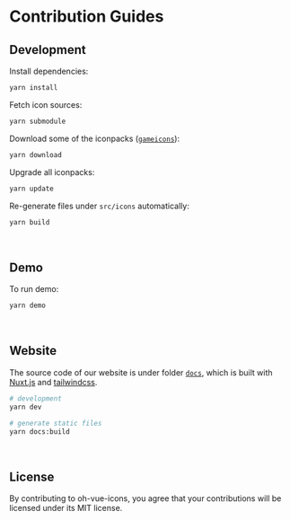 # Contribution Guides

## Development

Install dependencies:

```bash
yarn install
```

Fetch icon sources:

```bash
yarn submodule
```

Download some of the iconpacks ([`gameicons`](https://game-icons.net/archives/svg/zip/000000/transparent/game-icons.net.svg.zip)):

```bash
yarn download
```

Upgrade all iconpacks:

```bash
yarn update
```

Re-generate files under `src/icons` automatically:

```bash
yarn build
```

&nbsp;

## Demo

To run demo:

```bash
yarn demo
```

&nbsp;

## Website

The source code of our website is under folder [`docs`](docs), which is built with [Nuxt.js](https://nuxtjs.org) and [tailwindcss](https://tailwindcss.com).

```bash
# development
yarn dev

# generate static files
yarn docs:build
```

&nbsp;

## License

By contributing to oh-vue-icons, you agree that your contributions will be licensed under its MIT license.

